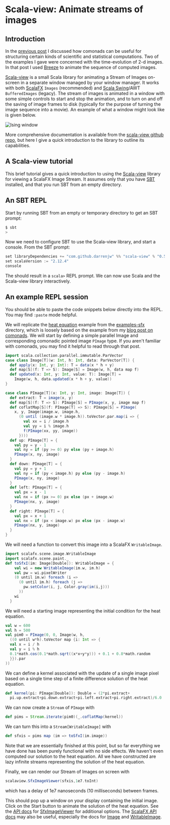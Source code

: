 # Scala-view: Animate streams of images

## Introduction

In the [previous post](https://darrenjw.wordpress.com/2018/01/22/comonads-for-scientific-and-statistical-computing-in-scala/) I discussed how comonads can be useful for structuring certain kinds of scientific and statistical computations. Two of the examples I gave were concerned with the time-evolution of 2-d images. In that post I used [Breeze](https://github.com/scalanlp/breeze) to animate the sequence of computed images. 

[Scala-view](https://github.com/darrenjw/scala-view/) is a small Scala library for animating a Stream of Images on-screen in a separate window managed by your window manager. It works with both [ScalaFX](http://www.scalafx.org/) `Images` (recommended) and [Scala Swing](https://github.com/scala/scala-swing)/AWT `BufferedImages` (legacy). The stream of images is animated in a window with some simple controls to start and stop the animation, and to turn on and off the saving of image frames to disk (typically for the purpose of turning the image sequence into a movie). An example of what a window might look like is given below.

![Ising window](https://darrenjw.github.io/scala-view/ising-window.png)

More comprehensive documentation is available from the [scala-view github repo](https://github.com/darrenjw/scala-view/), but here I give a quick introduction to the library to outline its capabilities.

## A Scala-view tutorial

This brief tutorial gives a quick introduction to using the [Scala-view](https://github.com/darrenjw/scala-view/) library for viewing a ScalaFX Image Stream. It assumes only that you have [SBT](https://www.scala-sbt.org/) installed, and that you run SBT from an empty directory.

## An SBT REPL

Start by running SBT from an empty or temporary directory to get an SBT prompt:
```bash
$ sbt
>
```
Now we need to configure SBT to use the Scala-view library, and start a console. From the SBT prompt:
```scala
set libraryDependencies += "com.github.darrenjw" %% "scala-view" % "0.5"
set scalaVersion := "2.12.4"
console
```
The should result in a `scala>` REPL prompt. We can now use Scala and the Scala-view library interactively.

## An example REPL session

You should be able to paste the code snippets below directly into the REPL. You may find `:paste` mode helpful.

We will replicate the [heat equation](https://en.wikipedia.org/wiki/Heat_equation) example from the [examples-sfx](../examples-sfx/) directory, which is loosely based on the example from my [blog post on comonads](https://darrenjw.wordpress.com/2018/01/22/comonads-for-scientific-and-statistical-computing-in-scala/). We will start by defining a simple parallel Image and corresponding comonadic pointed image `PImage` type. If you aren't familiar with comonads, you may find it helpful to read through that post.

```scala
import scala.collection.parallel.immutable.ParVector
case class Image[T](w: Int, h: Int, data: ParVector[T]) {
  def apply(x: Int, y: Int): T = data(x * h + y)
  def map[S](f: T => S): Image[S] = Image(w, h, data map f)
  def updated(x: Int, y: Int, value: T): Image[T] =
    Image(w, h, data.updated(x * h + y, value))
}

case class PImage[T](x: Int, y: Int, image: Image[T]) {
  def extract: T = image(x, y)
  def map[S](f: T => S): PImage[S] = PImage(x, y, image map f)
  def coflatMap[S](f: PImage[T] => S): PImage[S] = PImage(
    x, y, Image(image.w, image.h,
      (0 until (image.w * image.h)).toVector.par.map(i => {
        val xx = i / image.h
        val yy = i % image.h
        f(PImage(xx, yy, image))
      })))
  def up: PImage[T] = {
    val py = y - 1
    val ny = if (py >= 0) py else (py + image.h)
    PImage(x, ny, image)
  }
  def down: PImage[T] = {
    val py = y + 1
    val ny = if (py < image.h) py else (py - image.h)
    PImage(x, ny, image)
  }
  def left: PImage[T] = {
    val px = x - 1
    val nx = if (px >= 0) px else (px + image.w)
    PImage(nx, y, image)
  }
  def right: PImage[T] = {
    val px = x + 1
    val nx = if (px < image.w) px else (px - image.w)
    PImage(nx, y, image)
  }
}
```

We will need a function to convert this image into a ScalaFX `WritableImage`.

```scala
import scalafx.scene.image.WritableImage
import scalafx.scene.paint._
def toSfxI(im: Image[Double]): WritableImage = {
    val wi = new WritableImage(im.w, im.h)
    val pw = wi.pixelWriter
    (0 until im.w) foreach (i =>
      (0 until im.h) foreach (j =>
        pw.setColor(i, j, Color.gray(im(i,j)))
      ))
    wi
  }
```

We will need a starting image representing the initial condition for the heat equation.

```scala
val w = 600
val h = 500
val pim0 = PImage(0, 0, Image(w, h,
  ((0 until w*h).toVector map {i: Int => {
  val x = i / h
  val y = i % h
  0.1*math.cos(0.1*math.sqrt((x*x+y*y))) + 0.1 + 0.8*math.random
  }}).par
))
```

We can define a kernel associated with the update of a single image pixel based on a single time step of a finite difference solution of the heat equation.

```scala
def kernel(pi: PImage[Double]): Double = (2*pi.extract+
  pi.up.extract+pi.down.extract+pi.left.extract+pi.right.extract)/6.0
```

We can now create a `Stream` of `PImage` with

```scala
def pims = Stream.iterate(pim0)(_.coflatMap(kernel))
```

We can turn this into a `Stream[WritableImage]` with

```scala
def sfxis = pims map (im => toSfxI(im.image))
```

Note that we are essentially finished at this point, but so far everything we have done has been purely functional with no side effects. We haven't even computed our solution to the heat equation. All we have constructed are lazy infinite streams representing the solution of the heat equation.

Finally, we can render our Stream of Images on screen with

```scala
scalaview.SfxImageViewer(sfxis,1e7.toInt)
```

which has a delay of 1e7 nanoseconds (10 milliseconds) between frames.

This should pop up a window on your display containing the initial image. Click on the Start button to animate the solution of the heat equation. See the [API docs](https://darrenjw.github.io/scala-view/api/scalaview/) for [SfxImageViewer](https://darrenjw.github.io/scala-view/api/scalaview/SfxImageViewer.html) for additional options. The [ScalaFX API docs](http://www.scalafx.org/api/8.0/) may also be useful, especially the docs for [Image](http://www.scalafx.org/api/8.0/#scalafx.scene.image.Image) and [WritableImage](http://www.scalafx.org/api/8.0/#scalafx.scene.image.WritableImage).

